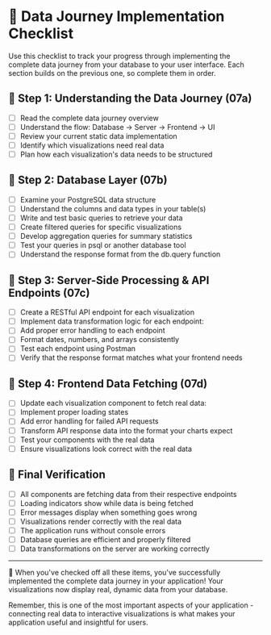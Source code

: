 # 🚀 Data Journey Implementation Checklist

Use this checklist to track your progress through implementing the complete data journey from your database to your user interface. Each section builds on the previous one, so complete them in order.

## 📌 Step 1: Understanding the Data Journey (07a)

- [ ] Read the complete data journey overview
- [ ] Understand the flow: Database → Server → Frontend → UI
- [ ] Review your current static data implementation
- [ ] Identify which visualizations need real data
- [ ] Plan how each visualization's data needs to be structured

## 📌 Step 2: Database Layer (07b)

- [ ] Examine your PostgreSQL data structure
- [ ] Understand the columns and data types in your table(s)
- [ ] Write and test basic queries to retrieve your data
- [ ] Create filtered queries for specific visualizations
- [ ] Develop aggregation queries for summary statistics
- [ ] Test your queries in psql or another database tool
- [ ] Understand the response format from the db.query function

## 📌 Step 3: Server-Side Processing & API Endpoints (07c)

- [ ] Create a RESTful API endpoint for each visualization
- [ ] Implement data transformation logic for each endpoint:
- [ ] Add proper error handling to each endpoint
- [ ] Format dates, numbers, and arrays consistently
- [ ] Test each endpoint using Postman
- [ ] Verify that the response format matches what your frontend needs

## 📌 Step 4: Frontend Data Fetching (07d)

- [ ] Update each visualization component to fetch real data:
- [ ] Implement proper loading states
- [ ] Add error handling for failed API requests
- [ ] Transform API response data into the format your charts expect
- [ ] Test your components with the real data
- [ ] Ensure visualizations look correct with the real data

## 📌 Final Verification

- [ ] All components are fetching data from their respective endpoints
- [ ] Loading indicators show while data is being fetched
- [ ] Error messages display when something goes wrong
- [ ] Visualizations render correctly with the real data
- [ ] The application runs without console errors
- [ ] Database queries are efficient and properly filtered
- [ ] Data transformations on the server are working correctly

---

🎉 When you've checked off all these items, you've successfully implemented the complete data journey in your application! Your visualizations now display real, dynamic data from your database.

Remember, this is one of the most important aspects of your application - connecting real data to interactive visualizations is what makes your application useful and insightful for users.
